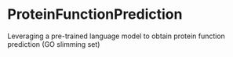 # ProteinFunctionPrediction
Leveraging a pre-trained language model to obtain protein function prediction (GO slimming set)
